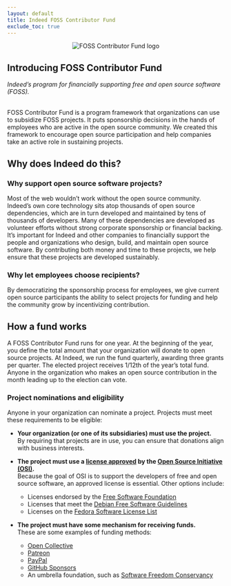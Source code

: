 ```yaml
---
layout: default
title: Indeed FOSS Contributor Fund
exclude_toc: true
---
```


<p align="center">
<img src="{{ site.baseurl }}/images/FOSS.png" alt="FOSS Contributor Fund logo"/>
</p>

## Introducing FOSS Contributor Fund

_Indeed’s program for financially supporting free and open source software (FOSS)._<br><br>

FOSS Contributor Fund is a program framework that organizations can use to subsidize FOSS projects. It puts sponsorship decisions in the hands of employees who are active in the open source community. We created this framework to encourage open source participation and help companies take an active role in sustaining projects.



## Why does Indeed do this?

### Why support open source software projects?

Most of the web wouldn’t work without the open source community. Indeed’s own core technology sits atop thousands of open source dependencies, which are in turn developed and maintained by tens of thousands of developers. Many of these dependencies are developed as volunteer efforts without strong corporate sponsorship or financial backing. It’s important for Indeed and other companies to financially support the people and organizations who design, build, and maintain open source software. By contributing both money and time to these projects, we help ensure that these projects are developed sustainably.

### Why let employees choose recipients?

By democratizing the sponsorship process for employees, we give current open source participants the ability to select projects for funding and help the community grow by incentivizing contribution.



## How a fund works

A FOSS Contributor Fund runs for one year. At the beginning of the year, you define the total amount that your organization will donate to open source projects. At Indeed, we run the fund quarterly, awarding three grants per quarter. The elected project receives 1/12th of the year’s total fund. Anyone in the organization who makes an open source contribution in the month leading up to the election can vote.

### Project nominations and eligibility

Anyone in your organization can nominate a project. Projects must meet these requirements to be eligible:

* **Your organization (or one of its subsidiaries) must use the project.** <br>
By requiring that projects are in use, you can ensure that donations align with business interests.

* **The project must use a [license approved](https://opensource.org/licenses) by the [Open Source Initiative (OSI)](https://opensource.org/).** <br>
Because the goal of OSI is to support the developers of free and open source software, an approved license is essential. Other options include:
  * Licenses endorsed by the [Free Software Foundation](https://www.gnu.org/licenses/license-list.html)
  * Licenses that meet the [Debian Free Software Guidelines](https://wiki.debian.org/DFSGLicenses)
  * Licenses on the [Fedora Software License List](https://fedoraproject.org/wiki/Licensing:Main?rd=Licensing)

* **The project must have some mechanism for receiving funds.** <br>
These are some examples of funding methods:
  * [Open Collective](https://opencollective.com/)
  * [Patreon](https://www.patreon.com/)
  * [PayPal](https://www.paypal.com/)
  * [GitHub Sponsors](https://github.com/sponsors)
  * An umbrella foundation, such as [Software Freedom Conservancy](https://sfconservancy.org/)